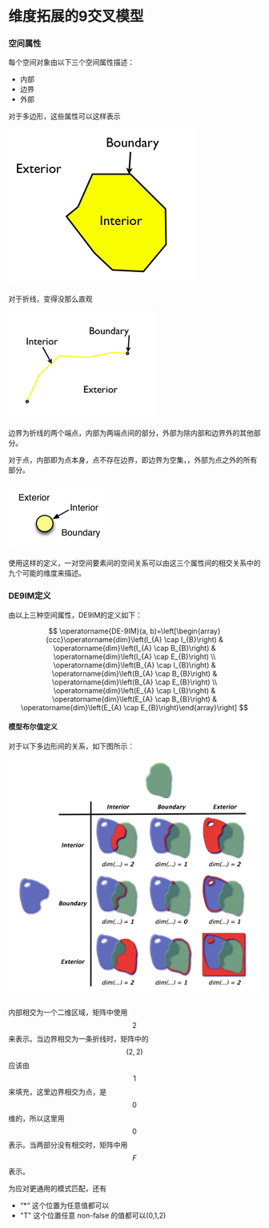 # 维度拓展的9交叉模型

### 空间属性

每个空间对象由以下三个空间属性描述：

* 内部
* 边界
* 外部

对于多边形，这些属性可以这样表示

![Polygon interior, boundary, and exterior](../.gitbook/assets/de9im1.png)

对于折线，变得没那么直观

![Line interior and boundary](../.gitbook/assets/de9im2.png)

边界为折线的两个端点，内部为两端点间的部分，外部为除内部和边界外的其他部分。

对于点，内部即为点本身，点不存在边界，即边界为空集，，外部为点之外的所有部分。

![Point interior](../.gitbook/assets/de9im13.png)

使用这样的定义，一对空间要素间的空间关系可以由这三个属性间的相交关系中的九个可能的维度来描述。

### DE9IM定义

由以上三种空间属性，DE9IM的定义如下：

$$
\operatorname{DE-9IM}(a, b)=\left[\begin{array}{ccc}\operatorname{dim}\left(I_{A} \cap I_{B}\right) & \operatorname{dim}\left(I_{A} \cap B_{B}\right) & \operatorname{dim}\left(I_{A} \cap E_{B}\right) \\ \operatorname{dim}\left(B_{A} \cap I_{B}\right) & \operatorname{dim}\left(B_{A} \cap B_{B}\right) & \operatorname{dim}\left(B_{A} \cap E_{B}\right) \\ \operatorname{dim}\left(E_{A} \cap I_{B}\right) & \operatorname{dim}\left(E_{A} \cap B_{B}\right) & \operatorname{dim}\left(E_{A} \cap E_{B}\right)\end{array}\right]
$$

#### 模型布尔值定义

对于以下多边形间的关系，如下图所示：

![Modelling object interactions](../.gitbook/assets/de9im3.png)

内部相交为一个二维区域，矩阵中使用$$2$$来表示。当边界相交为一条折线时，矩阵中的$$(2,2)$$应该由$$1$$来填充，这里边界相交为点，是$$0$$维的，所以这里用$$0$$表示。当两部分没有相交时，矩阵中用$$F$$表示。

为应对更通用的模式匹配，还有

* “\*“ 这个位置为任意值都可以
* "T" 这个位置任意 non-false 的值都可以\(0,1,2\)

